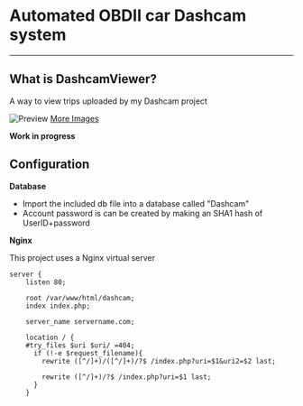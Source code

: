 # Automated OBDII car Dashcam system

----
## What is DashcamViewer?
A way to view trips uploaded by my Dashcam project

![Preview](https://i.imgur.com/E8bVDzm.jpg)
[More Images](https://imgur.com/a/HetpOQ9)

**Work in progress**

## Configuration
**Database**

* Import the included db file into a database called "Dashcam"
* Account password is can be created by making an SHA1 hash of UserID+password

**Nginx**

This project uses a Nginx virtual server

    server {
        listen 80;

        root /var/www/html/dashcam;
        index index.php;

        server_name servername.com;

        location / {
        #try_files $uri $uri/ =404;
          if (!-e $request_filename){
            rewrite ([^/]+)/([^/]+)/?$ /index.php?uri=$1&uri2=$2 last;

            rewrite ([^/]+)/?$ /index.php?uri=$1 last;
          }
        }

      




